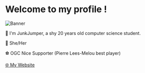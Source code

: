 # Welcome to my profile !

![Banner](https://stuff.junkjumper-projects.com/wp-content/uploads/2020/08/bannerGithub.png)

🍎 I'm JunkJumper, a shy 20 years old computer science student.

🌈 She/Her

⚽ OGC Nice Supporter (Pierre Lees-Melou best player)


[🌐 My Website](https://www.junkjumper-projects.com/)
